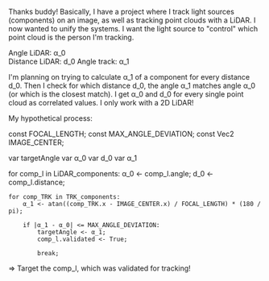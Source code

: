 Thanks buddy!
Basically, I have a project where I track light sources (components) on an image, as well as tracking point clouds with a LiDAR. I now wanted to unify the systems. I want the light source to "control" which point cloud is the person I'm tracking. 

Angle LiDAR: α_0  
Distance LiDAR: d_0
Angle track: α_1  

I'm planning on trying to calculate α_1 of a component for every distance d_0. Then I check for which distance d_0, the angle α_1 matches angle α_0 (or which is the closest match).
I get α_0 and d_0 for every single point cloud as correlated values. I only work with a 2D LiDAR!

My hypothetical process:

const FOCAL_LENGTH;
const MAX_ANGLE_DEVIATION;
const Vec2 IMAGE_CENTER;

var targetAngle
var α_0
var d_0
var α_1

for comp_l in LiDAR_components:
    α_0 <- comp_l.angle;
    d_0 <- comp_l.distance;

    for comp_TRK in TRK_components:
        α_1 <- atan((comp_TRK.x - IMAGE_CENTER.x) / FOCAL_LENGTH) * (180 / pi);
        
        if |α_1 - α_0| <= MAX_ANGLE_DEVIATION:
            targetAngle <- α_1;
            comp_l.validated <- True;

            break;

=> Target the comp_l, which was validated for tracking!